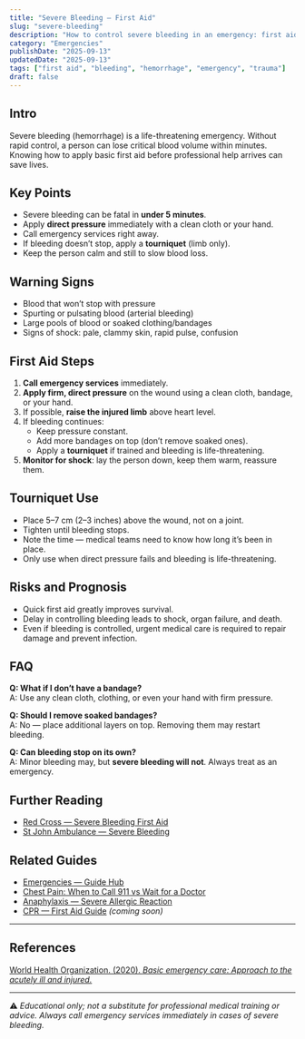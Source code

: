 ```yaml
---
title: "Severe Bleeding — First Aid"
slug: "severe-bleeding"
description: "How to control severe bleeding in an emergency: first aid steps, when to use a tourniquet, and when to call for help."
category: "Emergencies"
publishDate: "2025-09-13"
updatedDate: "2025-09-13"
tags: ["first aid", "bleeding", "hemorrhage", "emergency", "trauma"]
draft: false
---
```


## Intro
Severe bleeding (hemorrhage) is a life-threatening emergency. Without rapid control, a person can lose critical blood volume within minutes. Knowing how to apply basic first aid before professional help arrives can save lives.

## Key Points
- Severe bleeding can be fatal in **under 5 minutes**.  
- Apply **direct pressure** immediately with a clean cloth or your hand.  
- Call emergency services right away.  
- If bleeding doesn’t stop, apply a **tourniquet** (limb only).  
- Keep the person calm and still to slow blood loss.  

## Warning Signs
- Blood that won’t stop with pressure  
- Spurting or pulsating blood (arterial bleeding)  
- Large pools of blood or soaked clothing/bandages  
- Signs of shock: pale, clammy skin, rapid pulse, confusion  

## First Aid Steps
1. **Call emergency services** immediately.  
2. **Apply firm, direct pressure** on the wound using a clean cloth, bandage, or your hand.  
3. If possible, **raise the injured limb** above heart level.  
4. If bleeding continues:  
   - Keep pressure constant.  
   - Add more bandages on top (don’t remove soaked ones).  
   - Apply a **tourniquet** if trained and bleeding is life-threatening.  
5. **Monitor for shock**: lay the person down, keep them warm, reassure them.  

## Tourniquet Use
- Place 5–7 cm (2–3 inches) above the wound, not on a joint.  
- Tighten until bleeding stops.  
- Note the time — medical teams need to know how long it’s been in place.  
- Only use when direct pressure fails and bleeding is life-threatening.  

## Risks and Prognosis
- Quick first aid greatly improves survival.  
- Delay in controlling bleeding leads to shock, organ failure, and death.  
- Even if bleeding is controlled, urgent medical care is required to repair damage and prevent infection.  

## FAQ
**Q: What if I don’t have a bandage?**  
A: Use any clean cloth, clothing, or even your hand with firm pressure.  

**Q: Should I remove soaked bandages?**  
A: No — place additional layers on top. Removing them may restart bleeding.  

**Q: Can bleeding stop on its own?**  
A: Minor bleeding may, but **severe bleeding will not**. Always treat as an emergency.  

## Further Reading
- [Red Cross — Severe Bleeding First Aid](https://www.redcross.org/take-a-class/first-aid/bleeding-control)  
- [St John Ambulance — Severe Bleeding](https://www.sja.org.uk/get-advice/first-aid-advice/bleeding/severe-bleeding/)  

## Related Guides
- [Emergencies — Guide Hub](/guides/emergencies)  
- [Chest Pain: When to Call 911 vs Wait for a Doctor](/guides/chest-pain-when-to-call-911)  
- [Anaphylaxis — Severe Allergic Reaction](/guides/anaphylaxis)  
- [CPR — First Aid Guide](/guides/cpr) *(coming soon)*  

---

## References
[World Health Organization. (2020). *Basic emergency care: Approach to the acutely ill and injured.*](https://www.who.int/publications/i/item/9789241518191)  

---

⚠️ *Educational only; not a substitute for professional medical training or advice. Always call emergency services immediately in cases of severe bleeding.*
